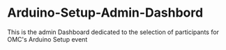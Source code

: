 # Arduino-Setup-Admin-Dashbord
This is the admin Dashboard dedicated to the selection of participants for OMC's Arduino Setup event
